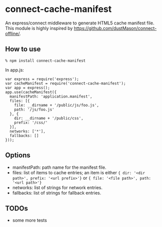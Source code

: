 connect-cache-manifest
======================

An express/connect middleware to generate HTML5 cache manifest file.
This module is highly inspired by
<https://github.com/dustMason/connect-offline/>.

How to use
----------

    % npm install connect-cache-manifest

In app.js:

    var express = require('express');
    var cacheManifest = require('connect-cache-manifest');
    var app = express();
    app.use(cacheManifest({
      manifestPath: 'application.manifest',
      files: [{
        file: __dirname + '/public/js/foo.js',
        path: '/js/foo.js'
      }, {
        dir: __dirname + '/public/css',
        prefix: '/css/'
      }],
      networks: ['*'],
      fallbacks: []
    }));

Options
-------

* manifestPath: path name for the manifest file.
* files: list of items to cache entries; an item is either `{ dir: '<dir path>', prefix: '<url prefix>'}` or `{ file: '<file path>', path: '<url path>'}`
* networks: list of strings for network entries.
* fallbacks: list of strings for fallback entries.

TODOs
-----

* some more tests
